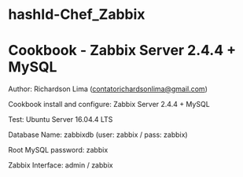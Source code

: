 # hashId-Chef_Zabbix

Cookbook - Zabbix Server 2.4.4 + MySQL
===============

Author: Richardson Lima (contatorichardsonlima@gmail.com)

Cookbook install and configure: Zabbix Server 2.4.4 + MySQL

Test: Ubuntu Server 16.04.4 LTS

Database Name: zabbixdb (user: zabbix / pass: zabbix)

Root MySQL password: zabbix

Zabbix Interface: admin / zabbix
